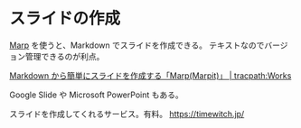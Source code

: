 # スライドの作成

[Marp](https://marp.app/) を使うと、Markdown でスライドを作成できる。
テキストなのでバージョン管理できるのが利点。

[Markdown から簡単にスライドを作成する「Marp(Marpit)」 | tracpath:Works](https://tracpath.com/works/development/marp/)

Google Slide や Microsoft PowerPoint もある。

スライドを作成してくれるサービス。有料。
https://timewitch.jp/
